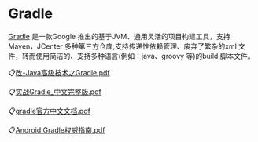 # Gradle
[Gradle](https://gradle.org/) 是一款Google 推出的基于JVM、通用灵活的项目构建工具，支持Maven，JCenter 多种第三方仓库;支持传递性依赖管理、废弃了繁杂的xml 文件，转而使用简洁的、支持多种语言(例如：java、groovy 等)的build 脚本文件。

:clipboard:[改-Java高级技术之Gradle.pdf](file/改-Java高级技术之Gradle.pdf)

:clipboard:[实战Gradle_中文完整版.pdf](file/实战Gradle_中文完整版.pdf)

:clipboard:[gradle官方中文文档.pdf](file/gradle官方中文文档.pdf)

:clipboard:[Android Gradle权威指南.pdf](file/AndroidGradle权威指南.pdf)
